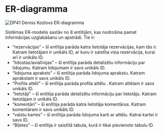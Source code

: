 # ER-diagramma

![DP41 Deniss Kozlovs ER-diagramma](https://media.discordapp.net/attachments/1153547180360073270/1224407811237216378/image.png?ex=661d61a2&is=660aeca2&hm=ebd3414633fe674f88651dd19ec536c547245036379363196dfea9edd34e21b0&=&format=webp&quality=lossless&width=924&height=671 "DP41 Deniss Kozlovs ER-diagramma")

Sistēmas ER-modelis sastāv no 8 entītijām, kas nodrošina pamat informācijas uzglabāšanu un apstrādi. Tie ir: 
* “rezervācijas” – šī entītija parāda katra lietotāja rezervācijas, kam tās ir. Katram lietotājam ir unikāls ID, ar kuru ir saistīta viņa rezervācija, kurai arī ir unikāls ID.
* “lidostas/avialīnijas” – šī entītija parāda detalizētu informāciju par lidojumu. Katram lidojumam ir savs unikāls ID. 
* “lidojuma apraksts” – šī entītija parāda lidojuma aprakstu. Katram aprakstam ir savs unikāls ID.
* “Profila attēli” – šī entītija parāda profila attēlu . Katram attēlam ir savs unikāls ID.
* “lietotāji” – šī entītija parāda detalizētu informāciju par lietotāju. Katram lietotājam ir unikāls ID.
* “komentāri” – šī entītija parāda katra lietotāja komentārus. Katram komentāram ir savs unikāls ID. 
* “valstu kartes” – šī entītija parāda lidojuma karti ar attēlu. Katrai kartei ir savs ID.
* “Biļetes” – šī entītija ir saistītā tabula, kurā ir tikai pievienoto tabulu ID.

